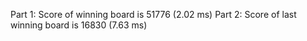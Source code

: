 Part 1: Score of winning board is 51776 (2.02 ms)
Part 2: Score of last winning board is 16830 (7.63 ms)
